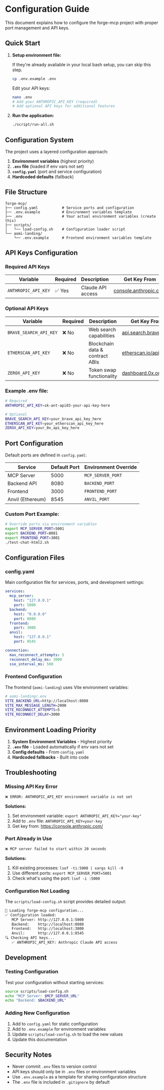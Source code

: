 # Configuration Guide

This document explains how to configure the forge-mcp project with proper port management and API keys.

## Quick Start

1. **Setup environment file:**

    If they're already avaliable in your local bash setup, you can skip this step.
   ```bash
   cp .env.example .env
   ```
    Edit your API keys:
   ```bash
   nano .env
   # Add your ANTHROPIC_API_KEY (required)
   # Add optional API keys for additional features
   ```

2. **Run the application:**
   ```bash
   ./script/run-all.sh
   ```

## Configuration System

The project uses a layered configuration approach:

1. **Environment variables** (highest priority)
2. **`.env` file** (loaded if env vars not set)
3. **`config.yaml`** (port and service configuration)
4. **Hardcoded defaults** (fallback)

## File Structure

```
forge-mcp/
├── config.yaml           # Service ports and configuration
├── .env.example          # Environment variables template  
├── .env                  # Your actual environment variables (create this)
├── scripts/
│   └── load-config.sh    # Configuration loader script
└── aomi-landing/
    └── .env.example      # Frontend environment variables template
```

## API Keys Configuration

### Required API Keys

| Variable | Required | Description | Get Key From |
|----------|----------|-------------|--------------|
| `ANTHROPIC_API_KEY` | ✅ Yes | Claude API access | [console.anthropic.com](https://console.anthropic.com/) |

### Optional API Keys

| Variable | Required | Description | Get Key From |
|----------|----------|-------------|--------------|
| `BRAVE_SEARCH_API_KEY` | ❌ No | Web search capabilities | [api.search.brave.com](https://api.search.brave.com/) |
| `ETHERSCAN_API_KEY` | ❌ No | Blockchain data & contract ABIs | [etherscan.io/apis](https://etherscan.io/apis) |
| `ZEROX_API_KEY` | ❌ No | Token swap functionality | [dashboard.0x.org](https://dashboard.0x.org/) |

### Example .env file:

```bash
# Required
ANTHROPIC_API_KEY=sk-ant-api03-your-api-key-here

# Optional
BRAVE_SEARCH_API_KEY=your_brave_api_key_here
ETHERSCAN_API_KEY=your_etherscan_api_key_here
ZEROX_API_KEY=your_0x_api_key_here
```

## Port Configuration

Default ports are defined in `config.yaml`:

| Service | Default Port | Environment Override |
|---------|-------------|---------------------|
| MCP Server | 5000 | `MCP_SERVER_PORT` |
| Backend API | 8080 | `BACKEND_PORT` |
| Frontend | 3000 | `FRONTEND_PORT` |
| Anvil (Ethereum) | 8545 | `ANVIL_PORT` |

### Custom Port Example:

```bash
# Override ports via environment variables
export MCP_SERVER_PORT=5001
export BACKEND_PORT=8081
export FRONTEND_PORT=3001
./test-chat-html2.sh
```

## Configuration Files

### config.yaml

Main configuration file for services, ports, and development settings:

```yaml
services:
  mcp_server:
    host: "127.0.0.1"
    port: 5000
  backend:
    host: "0.0.0.0" 
    port: 8080
  frontend:
    port: 3000
  anvil:
    host: "127.0.0.1"
    port: 8545

connection:
  max_reconnect_attempts: 5
  reconnect_delay_ms: 3000
  sse_interval_ms: 500
```

### Frontend Configuration

The frontend (`aomi-landing`) uses Vite environment variables:

```bash
# aomi-landing/.env
VITE_BACKEND_URL=http://localhost:8080
VITE_MAX_MESSAGE_LENGTH=2000
VITE_RECONNECT_ATTEMPTS=5
VITE_RECONNECT_DELAY=3000
```

## Environment Loading Priority

1. **System Environment Variables** - Highest priority
2. **`.env` file** - Loaded automatically if env vars not set
3. **Config defaults** - From `config.yaml`
4. **Hardcoded fallbacks** - Built into code

## Troubleshooting

### Missing API Key Error

```bash
❌ ERROR: ANTHROPIC_API_KEY environment variable is not set
```

**Solutions:**
1. Set environment variable: `export ANTHROPIC_API_KEY="your-key"`
2. Add to `.env` file: `ANTHROPIC_API_KEY=your-key`
3. Get key from: https://console.anthropic.com/

### Port Already in Use

```bash
❌ MCP server failed to start within 20 seconds
```

**Solutions:**
1. Kill existing processes: `lsof -ti:5000 | xargs kill -9`
2. Use different ports: `export MCP_SERVER_PORT=5001`
3. Check what's using the port: `lsof -i :5000`

### Configuration Not Loading

The `scripts/load-config.sh` script provides detailed output:

```bash
🔧 Loading forge-mcp configuration...
✅ Configuration loaded:
   MCP Server: http://127.0.0.1:5000
   Backend:    http://localhost:8080
   Frontend:   http://localhost:3000
   Anvil:      http://127.0.0.1:8545
🔍 Checking API keys...
   ✅ ANTHROPIC_API_KEY: Anthropic Claude API access
```

## Development

### Testing Configuration

Test your configuration without starting services:

```bash
source scripts/load-config.sh
echo "MCP Server: $MCP_SERVER_URL"
echo "Backend: $BACKEND_URL"
```

### Adding New Configuration

1. Add to `config.yaml` for static configuration
2. Add to `.env.example` for environment variables
3. Update `scripts/load-config.sh` to load the new values
4. Update this documentation

## Security Notes

- Never commit `.env` files to version control
- API keys should only be in `.env` files or environment variables
- Use `.env.example` as a template for sharing configuration structure
- The `.env` file is included in `.gitignore` by default